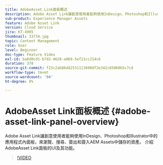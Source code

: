 ```yaml
---
title: AdobeAsset Link面板概述
description: Adobe Asset Link讓創意使用者能夠使用InDesign、Photoshop和Illustrator中的應用程式內面板，來瀏覽、搜尋、簽出和簽入AEM Assets中儲存的資產。 介紹AdobeAsset Link面板的UI及其功能。
sub-product: Experience Manager Assets
feature: Adobe Asset Link
version: Cloud Service
jira: KT-4905
thumbnail: 33734.jpg
topic: Content Management
role: User
level: Beginner
doc-type: Feature Video
exl-id: ba8d0cd1-b7d2-4628-a069-5ef21cc214c6
duration: 378
source-git-commit: f23c2ab86d42531113690df2e342c65060b5c7cd
workflow-type: tm+mt
source-wordcount: '94'
ht-degree: 0%

---
```


# AdobeAsset Link面板概述 {#adobe-asset-link-panel-overview}

Adobe Asset Link讓創意使用者能夠使用InDesign、Photoshop和Illustrator中的應用程式內面板，來瀏覽、搜尋、簽出和簽入AEM Assets中儲存的資產。 介紹AdobeAsset Link面板的UI及其功能。

>[!VIDEO](https://video.tv.adobe.com/v/33734?quality=12&learn=on)
